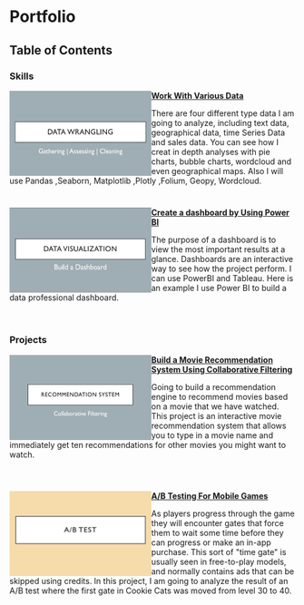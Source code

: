 # Portfolio

## Table of Contents

### Skills

<img align="left" width="250" height="150" src="https://github.com/kkwwym/Portfolio/blob/main/image/datawrangle.png"> **[Work With Various Data](https://github.com/kkwwym/Work-With-Various-Data)**

There are four different type data I am going to analyze, including text data, geographical data, time Series Data and sales data. You can see how I creat in depth analyses with pie charts, bubble charts, wordcloud and even geographical maps. Also I will use Pandas ,Seaborn, Matplotlib ,Plotly ,Folium, Geopy, Wordcloud.

#

<img align="left" width="250" height="150" src="https://github.com/kkwwym/Portfolio/blob/main/image/datavisual.png"> **[Create a dashboard by Using Power BI](https://github.com/kkwwym/Create-a-dashboard/tree/main)**

The purpose of a dashboard is to view the most important results at a glance. Dashboards are an interactive way to see how the project perform. I can use PowerBI and Tableau. Here is an example I use Power BI to build a data professional dashboard.
<br />
<br />

#

### Projects

<img align="left" width="250" height="150" src="https://github.com/kkwwym/Portfolio/blob/main/image/recommendation.png"> **[Build a Movie Recommendation System Using Collaborative Filtering](https://github.com/kkwwym/Build-a-Movie-Recommendation-System-Using-Collaborative-Filtering)**

Going to build a recommendation engine to recommend movies based on a movie that we have watched. This project is an interactive movie recommendation system that allows you to type in a movie name and immediately get ten recommendations for other movies you might want to watch.
<br />
<br />

#

<img align="left" width="250" height="150" src="https://github.com/kkwwym/Portfolio/blob/main/image/abtest.png" > **[A/B Testing For Mobile Games](https://github.com/kkwwym/AB-Testing-For-Mobile-Games)**

As players progress through the game they will encounter gates that force them to wait some time before they can progress or make an in-app purchase. This sort of "time gate" is usually seen in free-to-play models, and normally contains ads that can be skipped using credits. In this project, I am going to analyze the result of an A/B test where the first gate in Cookie Cats was moved from level 30 to 40. 


<br />


#



#







